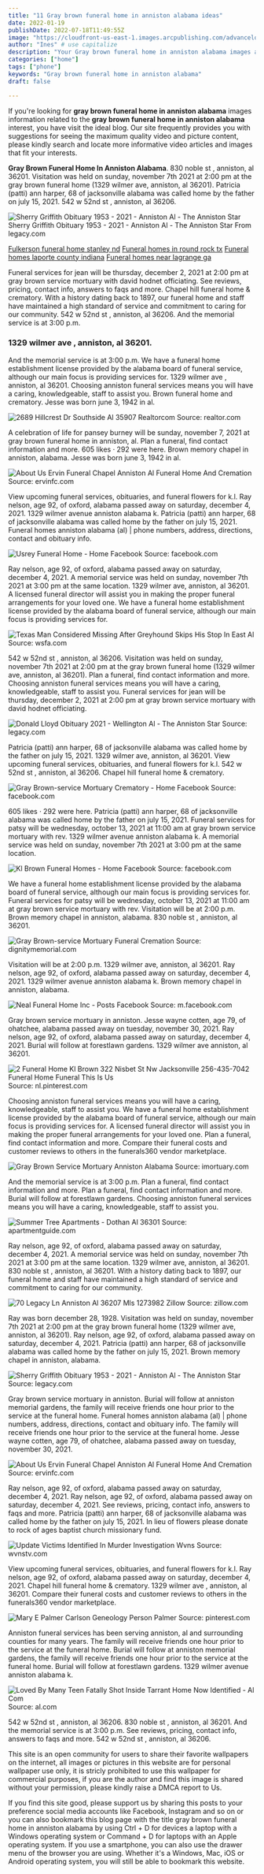 ```yaml
---
title: "11 Gray brown funeral home in anniston alabama ideas"
date: 2022-01-19
publishDate: 2022-07-18T11:49:55Z
image: "https://cloudfront-us-east-1.images.arcpublishing.com/advancelocal/CIGMASVQYBHLLNLFIMNOG45BAE.jpg"
author: "Ines" # use capitalize
description: "Your Gray brown funeral home in anniston alabama images are available in this site. Gray brown funeral home in anniston alabama are a topic that is being searched for and liked by netizens now. You can Find and Download the Gray brown funeral home in anniston alabama files here. Download all free images."
categories: ["home"]
tags: ["phone"]
keywords: "Gray brown funeral home in anniston alabama"
draft: false

---
```


If you're looking for **gray brown funeral home in anniston alabama** images information related to the **gray brown funeral home in anniston alabama** interest, you have visit the ideal  blog.  Our site frequently  provides you with  suggestions  for seeing  the maximum  quality video and picture  content, please kindly search and locate more informative video articles and images  that fit your interests.

**Gray Brown Funeral Home In Anniston Alabama**. 830 noble st , anniston, al 36201. Visitation was held on sunday, november 7th 2021 at 2:00 pm at the gray brown funeral home (1329 wilmer ave, anniston, al 36201). Patricia (patti) ann harper, 68 of jacksonville alabama was called home by the father on july 15, 2021. 542 w 52nd st , anniston, al 36206.

![Sherry Griffith Obituary 1953 - 2021 - Anniston Al - The Anniston Star](https://cache.legacy.net/legacy/images/cobrands/annistonstar/photos/cab675e7-8271-4cdd-8658-558ec3d2b2a2.jpgx?w=200&amp;h=200&amp;option=3 "Sherry Griffith Obituary 1953 - 2021 - Anniston Al - The Anniston Star")
Sherry Griffith Obituary 1953 - 2021 - Anniston Al - The Anniston Star From legacy.com

[Fulkerson funeral home stanley nd](/fulkerson-funeral-home-stanley-nd/)
[Funeral homes in round rock tx](/funeral-homes-in-round-rock-tx/)
[Funeral homes laporte county indiana](/funeral-homes-laporte-county-indiana/)
[Funeral homes near lagrange ga](/funeral-homes-near-lagrange-ga/)

Funeral services for jean will be thursday, december 2, 2021 at 2:00 pm at gray brown service mortuary with david hodnet officiating. See reviews, pricing, contact info, answers to faqs and more. Chapel hill funeral home &amp; crematory. With a history dating back to 1897, our funeral home and staff have maintained a high standard of service and commitment to caring for our community. 542 w 52nd st , anniston, al 36206. And the memorial service is at 3:00 p.m.

### 1329 wilmer ave , anniston, al 36201.

And the memorial service is at 3:00 p.m. We have a funeral home establishment license provided by the alabama board of funeral service, although our main focus is providing services for. 1329 wilmer ave , anniston, al 36201. Choosing anniston funeral services means you will have a caring, knowledgeable, staff to assist you. Brown funeral home and crematory. Jesse was born june 3, 1942 in al.


![2689 Hillcrest Dr Southside Al 35907 Realtorcom](https://ap.rdcpix.com/3d150449a89f42ece86938306359530dl-m2769244285od-w480_h360_x2.jpg "2689 Hillcrest Dr Southside Al 35907 Realtorcom")
Source: realtor.com

A celebration of life for pansey burney will be sunday, november 7, 2021 at gray brown funeral home in anniston, al. Plan a funeral, find contact information and more. 605 likes · 292 were here. Brown memory chapel in anniston, alabama. Jesse was born june 3, 1942 in al.

![About Us Ervin Funeral Chapel Anniston Al Funeral Home And Cremation](https://s3.amazonaws.com/CFSV2/siteimages/evr/334721-429663252219134863639828265269n.jpg "About Us Ervin Funeral Chapel Anniston Al Funeral Home And Cremation")
Source: ervinfc.com

View upcoming funeral services, obituaries, and funeral flowers for k.l. Ray nelson, age 92, of oxford, alabama passed away on saturday, december 4, 2021. 1329 wilmer avenue anniston alabama k. Patricia (patti) ann harper, 68 of jacksonville alabama was called home by the father on july 15, 2021. Funeral homes anniston alabama (al) | phone numbers, address, directions, contact and obituary info.

![Usrey Funeral Home - Home Facebook](https://lookaside.fbsbx.com/lookaside/crawler/media/?media_id=318687441815664 "Usrey Funeral Home - Home Facebook")
Source: facebook.com

Ray nelson, age 92, of oxford, alabama passed away on saturday, december 4, 2021. A memorial service was held on sunday, november 7th 2021 at 3:00 pm at the same location. 1329 wilmer ave, anniston, al 36201. A licensed funeral director will assist you in making the proper funeral arrangements for your loved one. We have a funeral home establishment license provided by the alabama board of funeral service, although our main focus is providing services for.

![Texas Man Considered Missing After Greyhound Skips His Stop In East Al](https://gray-wsfa-prod.cdn.arcpublishing.com/resizer/J_pAqQISVxfIcHgk6_VrN-8eYZQ=/1200x1800/smart/filters:quality(85)/cloudfront-us-east-1.images.arcpublishing.com/gray/X6GXJK6RJNESRK47NJN6ZO2JLI.jpg "Texas Man Considered Missing After Greyhound Skips His Stop In East Al")
Source: wsfa.com

542 w 52nd st , anniston, al 36206. Visitation was held on sunday, november 7th 2021 at 2:00 pm at the gray brown funeral home (1329 wilmer ave, anniston, al 36201). Plan a funeral, find contact information and more. Choosing anniston funeral services means you will have a caring, knowledgeable, staff to assist you. Funeral services for jean will be thursday, december 2, 2021 at 2:00 pm at gray brown service mortuary with david hodnet officiating.

![Donald Lloyd Obituary 2021 - Wellington Al - The Anniston Star](https://cache.legacy.net/legacy/images/cobrands/annistonstar/photos/8a66503d-2f48-4f78-8531-62b238e053d3.jpgx?w=200&amp;h=200&amp;option=3 "Donald Lloyd Obituary 2021 - Wellington Al - The Anniston Star")
Source: legacy.com

Patricia (patti) ann harper, 68 of jacksonville alabama was called home by the father on july 15, 2021. 1329 wilmer ave, anniston, al 36201. View upcoming funeral services, obituaries, and funeral flowers for k.l. 542 w 52nd st , anniston, al 36206. Chapel hill funeral home &amp; crematory.

![Gray Brown-service Mortuary Crematory - Home Facebook](https://lookaside.fbsbx.com/lookaside/crawler/media/?media_id=158377807526019 "Gray Brown-service Mortuary Crematory - Home Facebook")
Source: facebook.com

605 likes · 292 were here. Patricia (patti) ann harper, 68 of jacksonville alabama was called home by the father on july 15, 2021. Funeral services for patsy will be wednesday, october 13, 2021 at 11:00 am at gray brown service mortuary with rev. 1329 wilmer avenue anniston alabama k. A memorial service was held on sunday, november 7th 2021 at 3:00 pm at the same location.

![Kl Brown Funeral Homes - Home Facebook](https://lookaside.fbsbx.com/lookaside/crawler/media/?media_id=1483154671903749 "Kl Brown Funeral Homes - Home Facebook")
Source: facebook.com

We have a funeral home establishment license provided by the alabama board of funeral service, although our main focus is providing services for. Funeral services for patsy will be wednesday, october 13, 2021 at 11:00 am at gray brown service mortuary with rev. Visitation will be at 2:00 p.m. Brown memory chapel in anniston, alabama. 830 noble st , anniston, al 36201.

![Gray Brown-service Mortuary Funeral Cremation](https://www.dignitymemorial.com/dfsmedia/042808e1630c49a48950d5077d6556eb/19458-50068 "Gray Brown-service Mortuary Funeral Cremation")
Source: dignitymemorial.com

Visitation will be at 2:00 p.m. 1329 wilmer ave, anniston, al 36201. Ray nelson, age 92, of oxford, alabama passed away on saturday, december 4, 2021. 1329 wilmer avenue anniston alabama k. Brown memory chapel in anniston, alabama.

![Neal Funeral Home Inc - Posts Facebook](https://lookaside.fbsbx.com/lookaside/crawler/media/?media_id=4839916469380675 "Neal Funeral Home Inc - Posts Facebook")
Source: m.facebook.com

Gray brown service mortuary in anniston. Jesse wayne cotten, age 79, of ohatchee, alabama passed away on tuesday, november 30, 2021. Ray nelson, age 92, of oxford, alabama passed away on saturday, december 4, 2021. Burial will follow at forestlawn gardens. 1329 wilmer ave anniston, al 36201.

![2 Funeral Home Kl Brown 322 Nisbet St Nw Jacksonville 256-435-7042 Funeral Home Funeral This Is Us](https://i.pinimg.com/originals/ac/61/2b/ac612b02935be486e47813902bee659d.gif "2 Funeral Home Kl Brown 322 Nisbet St Nw Jacksonville 256-435-7042 Funeral Home Funeral This Is Us")
Source: nl.pinterest.com

Choosing anniston funeral services means you will have a caring, knowledgeable, staff to assist you. We have a funeral home establishment license provided by the alabama board of funeral service, although our main focus is providing services for. A licensed funeral director will assist you in making the proper funeral arrangements for your loved one. Plan a funeral, find contact information and more. Compare their funeral costs and customer reviews to others in the funerals360 vendor marketplace.

![Gray Brown Service Mortuary Anniston Alabama](https://www.imortuary.com/images/ph-images/15.jpg "Gray Brown Service Mortuary Anniston Alabama")
Source: imortuary.com

And the memorial service is at 3:00 p.m. Plan a funeral, find contact information and more. Plan a funeral, find contact information and more. Burial will follow at forestlawn gardens. Choosing anniston funeral services means you will have a caring, knowledgeable, staff to assist you.

![Summer Tree Apartments - Dothan Al 36301](https://rentpath-res.cloudinary.com/$img_current/t_3x2_jpg_lg/5fb0cdfff498a0d2bed2bd9bc6321fa5 "Summer Tree Apartments - Dothan Al 36301")
Source: apartmentguide.com

Ray nelson, age 92, of oxford, alabama passed away on saturday, december 4, 2021. A memorial service was held on sunday, november 7th 2021 at 3:00 pm at the same location. 1329 wilmer ave, anniston, al 36201. 830 noble st , anniston, al 36201. With a history dating back to 1897, our funeral home and staff have maintained a high standard of service and commitment to caring for our community.

![70 Legacy Ln Anniston Al 36207 Mls 1273982 Zillow](https://photos.zillowstatic.com/fp/b67d2aaee25f1eb2de5367442e29a34c-cc_ft_576.jpg "70 Legacy Ln Anniston Al 36207 Mls 1273982 Zillow")
Source: zillow.com

Ray was born december 28, 1928. Visitation was held on sunday, november 7th 2021 at 2:00 pm at the gray brown funeral home (1329 wilmer ave, anniston, al 36201). Ray nelson, age 92, of oxford, alabama passed away on saturday, december 4, 2021. Patricia (patti) ann harper, 68 of jacksonville alabama was called home by the father on july 15, 2021. Brown memory chapel in anniston, alabama.

![Sherry Griffith Obituary 1953 - 2021 - Anniston Al - The Anniston Star](https://cache.legacy.net/legacy/images/cobrands/annistonstar/photos/cab675e7-8271-4cdd-8658-558ec3d2b2a2.jpgx?w=200&amp;h=200&amp;option=3 "Sherry Griffith Obituary 1953 - 2021 - Anniston Al - The Anniston Star")
Source: legacy.com

Gray brown service mortuary in anniston. Burial will follow at anniston memorial gardens, the family will receive friends one hour prior to the service at the funeral home. Funeral homes anniston alabama (al) | phone numbers, address, directions, contact and obituary info. The family will receive friends one hour prior to the service at the funeral home. Jesse wayne cotten, age 79, of ohatchee, alabama passed away on tuesday, november 30, 2021.

![About Us Ervin Funeral Chapel Anniston Al Funeral Home And Cremation](https://s3.amazonaws.com/CFSV2/siteimages/evr/334115-1785548213312896569565766782788481066415570o.jpg "About Us Ervin Funeral Chapel Anniston Al Funeral Home And Cremation")
Source: ervinfc.com

Ray nelson, age 92, of oxford, alabama passed away on saturday, december 4, 2021. Ray nelson, age 92, of oxford, alabama passed away on saturday, december 4, 2021. See reviews, pricing, contact info, answers to faqs and more. Patricia (patti) ann harper, 68 of jacksonville alabama was called home by the father on july 15, 2021. In lieu of flowers please donate to rock of ages baptist church missionary fund.

![Update Victims Identified In Murder Investigation Wvns](https://www.wvnstv.com/wp-content/uploads/sites/76/2020/12/1300-block-Cemetery-Hill-Dr.-Elkview-3.jpg?strip=1 "Update Victims Identified In Murder Investigation Wvns")
Source: wvnstv.com

View upcoming funeral services, obituaries, and funeral flowers for k.l. Ray nelson, age 92, of oxford, alabama passed away on saturday, december 4, 2021. Chapel hill funeral home &amp; crematory. 1329 wilmer ave , anniston, al 36201. Compare their funeral costs and customer reviews to others in the funerals360 vendor marketplace.

![Mary E Palmer Carlson Geneology Person Palmer](https://i.pinimg.com/564x/b0/e1/9a/b0e19ade008ffb04b912c2956d6fa09f--palmer-plaque.jpg "Mary E Palmer Carlson Geneology Person Palmer")
Source: pinterest.com

Anniston funeral services has been serving anniston, al and surrounding counties for many years. The family will receive friends one hour prior to the service at the funeral home. Burial will follow at anniston memorial gardens, the family will receive friends one hour prior to the service at the funeral home. Burial will follow at forestlawn gardens. 1329 wilmer avenue anniston alabama k.

![Loved By Many Teen Fatally Shot Inside Tarrant Home Now Identified - Al Com](https://cloudfront-us-east-1.images.arcpublishing.com/advancelocal/CIGMASVQYBHLLNLFIMNOG45BAE.jpg "Loved By Many Teen Fatally Shot Inside Tarrant Home Now Identified - Al Com")
Source: al.com

542 w 52nd st , anniston, al 36206. 830 noble st , anniston, al 36201. And the memorial service is at 3:00 p.m. See reviews, pricing, contact info, answers to faqs and more. 542 w 52nd st , anniston, al 36206.

This site is an open community for users to share their favorite wallpapers on the internet, all images or pictures in this website are for personal wallpaper use only, it is stricly prohibited to use this wallpaper for commercial purposes, if you are the author and find this image is shared without your permission, please kindly raise a DMCA report to Us.

If you find this site good, please support us by sharing this posts to your preference social media accounts like Facebook, Instagram and so on or you can also bookmark this blog page with the title gray brown funeral home in anniston alabama by using Ctrl + D for devices a laptop with a Windows operating system or Command + D for laptops with an Apple operating system. If you use a smartphone, you can also use the drawer menu of the browser you are using. Whether it's a Windows, Mac, iOS or Android operating system, you will still be able to bookmark this website.
